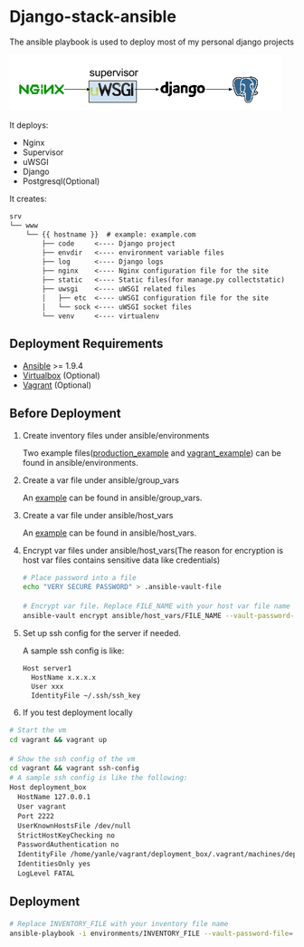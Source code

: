 # Django-stack-ansible

The ansible playbook is used to deploy most of my personal django projects

![topology](ansible-django-stack.png)

It deploys:

* Nginx
* Supervisor
* uWSGI
* Django
* Postgresql(Optional)

It creates:

```
srv
└── www
    └── {{ hostname }}  # example: example.com
        ├── code     <---- Django project
        ├── envdir   <---- environment variable files
        ├── log      <---- Django logs
        ├── nginx    <---- Nginx configuration file for the site
        ├── static   <---- Static files(for manage.py collectstatic)
        ├── uwsgi    <---- uWSGI related files
        │   ├── etc  <---- uWSGI configuration file for the site
        │   └── sock <---- uWSGI socket files
        └── venv     <---- virtualenv
```

## Deployment Requirements

+ [Ansible](http://www.ansible.com/) >= 1.9.4
+ [Virtualbox](https://www.virtualbox.org/) (Optional)
+ [Vagrant](https://www.vagrantup.com/) (Optional)

## Before Deployment

1. Create inventory files under ansible/environments

    Two example files([production_example](ansible/environments/production_example) and [vagrant_example](ansible/environments/vagrant_example)) can be found in ansible/environments.

2. Create a var file under ansible/group_vars

    An [example](ansible/group_vars/web.sample) can be found in ansible/group_vars.

3. Create a var file under ansible/host_vars

    An [example](ansible/host_vars/host_sample) can be found in ansible/host_vars.

4. Encrypt var files under ansible/host_vars(The reason for encryption is host var files contains sensitive data like credentials)

    ```bash
    # Place password into a file
    echo "VERY SECURE PASSWORD" > .ansible-vault-file

    # Encrypt var file. Replace FILE_NAME with your host var file name
    ansible-vault encrypt ansible/host_vars/FILE_NAME --vault-password-file=.ansible-vault-file
    ```

5. Set up ssh config for the server if needed.

    A sample ssh config is like:

    ```
    Host server1
      HostName x.x.x.x
      User xxx
      IdentityFile ~/.ssh/ssh_key
    ```

6. If you test deployment locally

```bash
# Start the vm
cd vagrant && vagrant up

# Show the ssh config of the vm
cd vagrant && vagrant ssh-config
# A sample ssh config is like the following:
Host deployment_box
  HostName 127.0.0.1
  User vagrant
  Port 2222
  UserKnownHostsFile /dev/null
  StrictHostKeyChecking no
  PasswordAuthentication no
  IdentityFile /home/yanle/vagrant/deployment_box/.vagrant/machines/deployment_box/virtualbox/private_key
  IdentitiesOnly yes
  LogLevel FATAL
```

## Deployment

```bash
# Replace INVENTORY_FILE with your inventory file name
ansible-playbook -i environments/INVENTORY_FILE --vault-password-file=.ansible-vault-file site.yml
```
